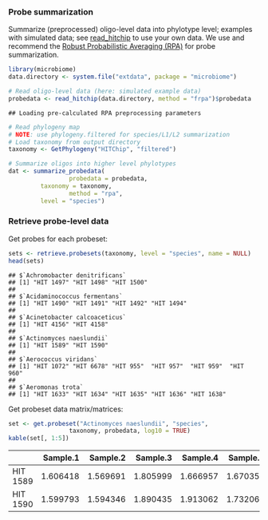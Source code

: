 ### Probe summarization

Summarize (preprocessed) oligo-level data into phylotype level; examples with simulated data; see [read_hitchip](reading) to use your own data. We use and recommend the [Robust Probabilistic Averaging (RPA)](https://github.com/antagomir/RPA/wiki) for probe summarization.



```r
library(microbiome)
data.directory <- system.file("extdata", package = "microbiome")

# Read oligo-level data (here: simulated example data)
probedata <- read_hitchip(data.directory, method = "frpa")$probedata
```

```
## Loading pre-calculated RPA preprocessing parameters
```

```r
# Read phylogeny map
# NOTE: use phylogeny.filtered for species/L1/L2 summarization
# Load taxonomy from output directory
taxonomy <- GetPhylogeny("HITChip", "filtered")

# Summarize oligos into higher level phylotypes
dat <- summarize_probedata(
                 probedata = probedata,
		 taxonomy = taxonomy, 
                 method = "rpa",
		 level = "species")
```


### Retrieve probe-level data

Get probes for each probeset:


```r
sets <- retrieve.probesets(taxonomy, level = "species", name = NULL)
head(sets)
```

```
## $`Achromobacter denitrificans`
## [1] "HIT 1497" "HIT 1498" "HIT 1500"
## 
## $`Acidaminococcus fermentans`
## [1] "HIT 1490" "HIT 1491" "HIT 1492" "HIT 1494"
## 
## $`Acinetobacter calcoaceticus`
## [1] "HIT 4156" "HIT 4158"
## 
## $`Actinomyces naeslundii`
## [1] "HIT 1589" "HIT 1590"
## 
## $`Aerococcus viridans`
## [1] "HIT 1072" "HIT 6678" "HIT 955"  "HIT 957"  "HIT 959"  "HIT 960" 
## 
## $`Aeromonas trota`
## [1] "HIT 1633" "HIT 1634" "HIT 1635" "HIT 1636" "HIT 1638"
```


Get probeset data matrix/matrices:


```r
set <- get.probeset("Actinomyces naeslundii", "species",
       		     taxonomy, probedata, log10 = TRUE)
kable(set[, 1:5])
```



|         | Sample.1| Sample.2| Sample.3| Sample.4| Sample.5|
|:--------|--------:|--------:|--------:|--------:|--------:|
|HIT 1589 | 1.606418| 1.569691| 1.805999| 1.666957| 1.670350|
|HIT 1590 | 1.599793| 1.594346| 1.890435| 1.913062| 1.732066|





